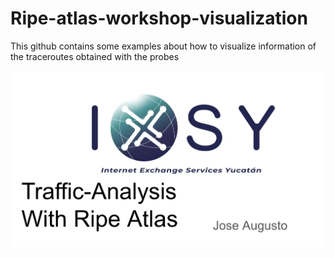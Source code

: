# Ripe-atlas-workshop-visualization
This github contains some examples about how to visualize information of the traceroutes obtained with the probes


![Logo de mi proyecto](img/img1.png)
